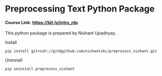 # Preprocessing Text Python Package

#### Course Link: https://bit.ly/intro_nlp

This python package is prepared by Nishant Upadhyay.

Install

`pip install git+ssh://git@github.com/nishantsbi/preprocess_nishant.git`

Uninstall

`pip uninstall preprocess_nishant`